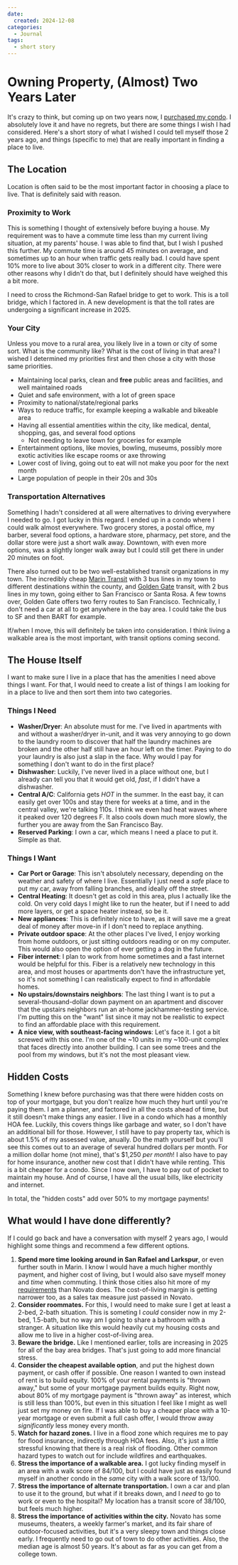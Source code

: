 ```yaml
---
date:
  created: 2024-12-08
categories:
  - Journal
tags:
  - short story
---
```

# Owning Property, (Almost) Two Years Later

It's crazy to think, but coming up on two years now, I [purchased my condo](./2024-06-14-buying-house.md). I absolutely love it and have no regrets, but there are some things I wish I had considered. Here's a short story of what I wished I could tell myself those 2 years ago, and things (specific to me) that are really important in finding a place to live.

<!-- more -->

## The Location

Location is often said to be the most important factor in choosing a place to live. That is definitely said with reason.

### Proximity to Work

This is something I thought of extensively before buying a house. My requirement was to have a commute time less than my current living situation, at my parents' house. I was able to find that, but I wish I pushed this further. My commute time is around 45 minutes on average, and sometimes up to an hour when traffic gets really bad. I could have spent 10% more to live about 30% closer to work in a different city. There were other reasons why I didn't do that, but I definitely should have weighed this a bit more.

I need to cross the Richmond-San Rafael bridge to get to work. This is a toll bridge, which I factored in. A new development is that the toll rates are undergoing a significant increase in 2025.

### Your City

Unless you move to a rural area, you likely live in a town or city of some sort. What is the community like? What is the cost of living in that area? I wished I determined my priorities first and then chose a city with those same priorities.

- Maintaining local parks, clean and **free** public areas and facilities, and well maintained roads
- Quiet and safe environment, with a lot of green space
- Proximity to national/state/regional parks
- Ways to reduce traffic, for example keeping a walkable and bikeable area
- Having all essential amentities within the city, like medical, dental, shopping, gas, and several food options
    - Not needing to leave town for groceries for example
- Entertainment options, like movies, bowling, museums, possibly more exotic activities like escape rooms or axe throwing
- Lower cost of living, going out to eat will not make you poor for the next month
- Large population of people in their 20s and 30s

### Transportation Alternatives

Something I hadn't considered at all were alternatives to driving everywhere I needed to go. I got lucky in this regard. I ended up in a condo where I could walk almost everywhere. Two grocery stores, a postal office, my barber, several food options, a hardware store, pharmacy, pet store, and the dollar store were just a short walk away. Downtown, with even more options, was a slightly longer walk away but I could still get there in under 20 minutes on foot.

There also turned out to be two well-established transit organizations in my town. The incredibly cheap [Marin Transit](https://marintransit.org/) with 3 bus lines in my town to different destinations within the county, and [Golden Gate](https://www.goldengate.org/) transit, with 2 bus lines in my town, going either to San Francisco or Santa Rosa. A few towns over, Golden Gate offers two ferry routes to San Francisco. Technically, I don't need a car at all to get anywhere in the bay area. I could take the bus to SF and then BART for example.

If/when I move, this will definitely be taken into consideration. I think living a walkable area is the most important, with transit options coming second.

## The House Itself

I want to make sure I live in a place that has the amenities I need above things I want. For that, I would need to create a list of things I am looking for in a place to live and then sort them into two categories.

### Things I Need

- **Washer/Dryer**: An absolute must for me. I've lived in apartments with and without a washer/dryer in-unit, and it was very annoying to go down to the laundry room to discover that half the laundry machines are broken and the other half still have an hour left on the timer. Paying to do your laundry is also just a slap in the face. Why would I pay for something I don't want to do in the first place?
- **Dishwasher**: Luckily, I've never lived in a place without one, but I already can tell you that it would get old, *fast*, if I didn't have a dishwasher.
- **Central A/C**: California gets *HOT* in the summer. In the east bay, it can easily get over 100s and stay there for weeks at a time, and in the central valley, we're talking 110s. I think we even had heat waves where it peaked over 120 degrees F. It also cools down much more slowly, the further you are away from the San Francisco Bay.
- **Reserved Parking**: I own a car, which means I need a place to put it. Simple as that.

### Things I Want

- **Car Port or Garage**: This isn't absolutely necessary, depending on the weather and safety of where I live. Essentially I just need a *safe* place to put my car, away from falling branches, and ideally off the street.
- **Central Heating**: It doesn't get as cold in this area, plus I actually like the cold. On very cold days I might like to run the heater, but if I need to add more layers, or get a space heater instead, so be it.
- **New appliances**: This is definitely nice to have, as it will save me a great deal of money after move-in if I don't need to replace anything.
- **Private outdoor space**: At the other places I've lived, I enjoy working from home outdoors, or just sitting outdoors reading or on my computer. This would also open the option of ever getting a dog in the future.
- **Fiber internet**: I plan to work from home sometimes and a fast internet would be helpful for this. Fiber is a relatively new technology in this area, and most houses or apartments don't have the infrastructure yet, so it's not something I can realistically expect to find in affordable homes.
- **No upstairs/downstairs neighbors**: The last thing I want is to put a several-thousand-dollar down payment on an apartment and discover that the upstairs neighbors run an at-home jackhammer-testing service. I'm putting this on the "want" list since it may not be realistic to expect to find an affordable place with this requirement.
- **A nice view, with southeast-facing windows**: Let's face it. I got a bit screwed with this one. I'm one of the ~10 units in my ~100-unit complex that faces directly into another building. I can see some trees and the pool from my windows, but it's not the most pleasant view.

## Hidden Costs

Something I knew before purchasing was that there were hidden costs on top of your mortgage, but you don't realize how much they hurt until you're paying them. I am a planner, and factored in all the costs ahead of time, but it still doesn't make things any easier. I live in a condo which has a monthly HOA fee. Luckily, this covers things like garbage and water, so I don't have an additional bill for those. However, I still have to pay property tax, which is about 1.5% of my assessed value, anually. Do the math yourself but you'll see this comes out to an average of several hundred dollars per month. For a million dollar home (not mine), that's \$1,250 *per month*! I also have to pay for home insurance, another new cost that I didn't have while renting. This is a bit cheaper for a condo. Since I now own, I have to pay out of pocket to maintain my house. And of course, I have all the usual bills, like electricity and internet.

In total, the "hidden costs" add over 50% to my mortgage payments!

## What would I have done differently?

If I could go back and have a conversation with myself 2 years ago, I would highlight some things and recommend a few different options.

1. **Spend more time looking around in San Rafael and Larkspur**, or even further south in Marin. I know I would have a much higher monthly payment, and higher cost of living, but I would also save myself money and *time* when commuting. I think those cities also hit more of my [requirements](#your-city) than Novato does. The cost-of-living margin is getting narrower too, as a sales tax measure just passed in Novato.
1. **Consider roommates.** For this, I would need to make sure I get at least a 2-bed, 2-bath situation. This is someting I *could* consider now in my 2-bed, 1.5-bath, but no way am I going to share a bathroom with a stranger. A situation like this would heavily cut my housing costs and allow me to live in a higher cost-of-living area.
1. **Beware the bridge.** Like I mentioned earlier, tolls are increasing in 2025 for all of the bay area bridges. That's just going to add more financial stress.
1. **Consider the cheapest available option**, and put the highest down payment, or cash offer if possible. One reason I wanted to own instead of rent is to build equity. 100% of your rental payments is "thrown away," but some of your mortgage payment builds equity. Right now, about 80% of my mortgage payment is "thrown away" as interest, which is still less than 100%, but even in this situation I feel like I might as well just set my money on fire. If I was able to buy a cheaper place with a 10-year mortgage or even submit a full cash offer, I would throw away *significantly* less money every month.
1. **Watch for hazard zones.** I live in a flood zone which requires me to pay for flood insurance, indirectly through HOA fees. Also, it's just a little stressful knowing that there is a real risk of flooding. Other common hazard types to watch out for include wildfires and earthquakes.
1. **Stress the importance of a walkable area.** I got lucky finding myself in an area with a walk score of 84/100, but I could have just as easily found myself in another condo in the *same* city with a walk score of 13/100.
1. **Stress the importance of alternate transportation.** I own a car and plan to use it to the ground, but what if it breaks down, and I *need* to go to work or even to the hospital? My location has a transit score of 38/100, but feels much higher.
1. **Stress the importance of activities within the city.** Novato has some museums, theaters, a weekly farmer's market, and its fair share of outdoor-focused activities, but it's a very sleepy town and things close early. I frequently need to go out of town to do other activities. Also, the median age is almost 50 years. It's about as far as you can get from a college town.
